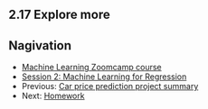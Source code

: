 
## 2.17 Explore more



## Nagivation

* [Machine Learning Zoomcamp course](../)
* [Session 2: Machine Learning for Regression](./)
* Previous: [Car price prediction project summary](16-summary.md)
* Next: [Homework](homework.md)